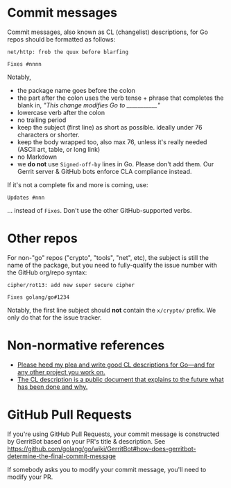 # Commit messages

Commit messages, also known as CL (changelist) descriptions, for Go repos should be formatted as follows:

```
net/http: frob the quux before blarfing

Fixes #nnnn
```

Notably,

* the package name goes before the colon
* the part after the colon uses the verb tense + phrase that completes the blank in, *"This change modifies Go to ___________"*
* lowercase verb after the colon
* no trailing period
* keep the subject (first line) as short as possible. ideally under 76 characters or shorter.
* keep the body wrapped too, also max 76, unless it's really needed (ASCII art, table, or long link)
* no Markdown
* we **do not** use `Signed-off-by` lines in Go. Please don't add them. Our Gerrit server & GitHub bots enforce CLA compliance instead.

If it's not a complete fix and more is coming, use:

```
Updates #nnn
```

... instead of `Fixes`. Don't use the other GitHub-supported verbs.

# Other repos

For non-"go" repos ("crypto", "tools", "net", etc), the subject is still the name of the package, but you need to fully-qualify the issue number with the GitHub org/repo syntax:

```
cipher/rot13: add new super secure cipher

Fixes golang/go#1234
````

Notably, the first line subject should **not** contain the `x/crypto/` prefix. We only do that for the issue tracker.

# Non-normative references

- [Please heed my plea and write good CL descriptions for Go—and for any other project you work on.](https://groups.google.com/d/msg/golang-dev/6M4dmZWpFaI/SyU5Sl4zZLYJ)
- [The CL description is a public document that explains to the future what has been done and why.](https://groups.google.com/d/msg/golang-dev/s07ZUR8ZDHo/i-rIsknbAwAJ)

# GitHub Pull Requests

If you're using GitHub Pull Requests, your commit message is constructed by GerritBot based on your
PR's title & description. See https://github.com/golang/go/wiki/GerritBot#how-does-gerritbot-determine-the-final-commit-message

If somebody asks you to modify your commit message, you'll need to modify your PR.